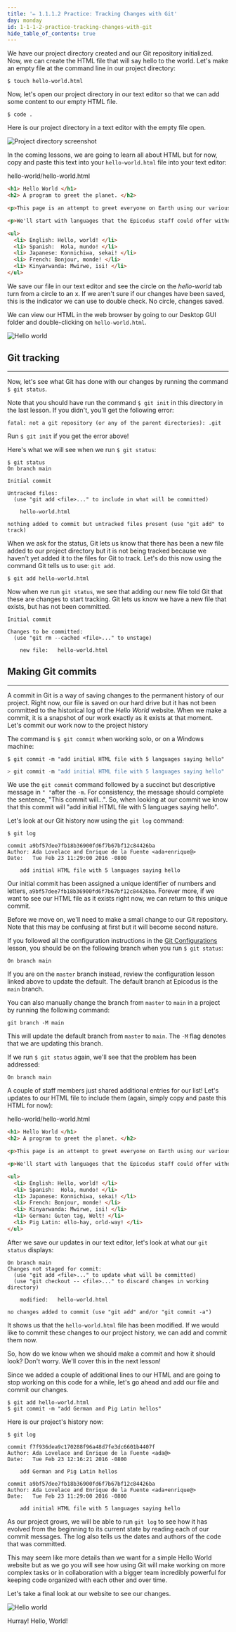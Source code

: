 ```yaml
---
title: '✏️ 1.1.1.2 Practice: Tracking Changes with Git'
day: monday
id: 1-1-1-2-practice-tracking-changes-with-git
hide_table_of_contents: true
---
```


We have our project directory created and our Git repository initialized.  Now, we can create the HTML file that will say hello to the world.  Let's make an empty file at the command line in our project directory:

```shell
$ touch hello-world.html
```

Now, let's open our project directory in our text editor so that we can add some content to our empty HTML file.

```shell
$ code .
```
Here is our project directory in a text editor with the empty file open.  

![Project directory screenshot](/images/git-tracking-changes/project-directory.png)

In the coming lessons, we are going to learn all about HTML but for now, copy and paste this text into your `hello-world.html` file into your text editor:

<div class="filename">hello-world/hello-world.html</div>

```html
<h1> Hello World </h1>
<h2> A program to greet the planet. </h2>

<p>This page is an attempt to greet everyone on Earth using our various human languages.  We're interested to see how long our list can become.</p>

<p>We'll start with languages that the Epicodus staff could offer without using Google. </p>

<ul>
  <li> English: Hello, world! </li>
  <li> Spanish:  Hola, mundo! </li>
  <li> Japanese: Konnichiwa, sekai! </li>
  <li> French: Bonjour, monde! </li>
  <li> Kinyarwanda: Mwirwe, isi! </li>
</ul>
```

We save our file in our text editor and see the circle on the _hello-world_ tab turn from a circle to an x.  If we aren't sure if our changes have been saved, this is the indicator we can use to double check.  No circle, changes saved.

We can view our HTML in the web browser by going to our Desktop GUI folder and double-clicking on `hello-world.html`.

![Hello world](/images/INTRO/week1-html-css/hello-world-browser.png)

## Git tracking

---

Now, let's see what Git has done with our changes by running the command `$ git status`.

Note that you should have run the command `$ git init` in this directory in the last lesson. If you didn't, you'll get the following error:

```
fatal: not a git repository (or any of the parent directories): .git
```

Run `$ git init` if you get the error above!

Here's what we will see when we run `$ git status`:

```shell
$ git status
On branch main

Initial commit

Untracked files:
  (use "git add <file>..." to include in what will be committed)

	hello-world.html

nothing added to commit but untracked files present (use "git add" to track)
```

When we ask for the status, Git lets us know that there has been a new file added to our project directory but it is not being tracked because we haven't yet added it to the files for Git to track.  Let's do this now using the command Git tells us to use:  `git add`.

```shell
$ git add hello-world.html
```

Now when we run `git status`, we see that adding our new file told Git that these are changes to start tracking. Git lets us know we have a new file that exists, but has not been committed.  

```shell
Initial commit

Changes to be committed:
  (use "git rm --cached <file>..." to unstage)

	new file:   hello-world.html
```

## Making Git commits

---

A commit in Git is a way of saving changes to the permanent history of our project.  Right now, our file is saved on our hard drive but it has not been committed to the historical log of the _Hello World_ website. When we make a commit, it is a snapshot of our work exactly as it exists at that moment. Let's commit our work now to the project history

The command is `$ git commit` when working solo, or on a Windows machine:

```shell
$ git commit -m "add initial HTML file with 5 languages saying hello"
```

```PowerShell
> git commit -m "add initial HTML file with 5 languages saying hello"
```

We use the `git commit` command followed by a succinct but descriptive message in `" "`after the `-m`.  For consistency, the message should complete the sentence, "This commit will...".  So, when looking at our commit we know that this commit will "add initial HTML file with 5 languages saying hello".  

Let's look at our Git history now using the `git log` command:

```shell
$ git log

commit a9bf57dee7fb18b36900fd6f7b67bf12c84426ba
Author: Ada Lovelace and Enrique de la Fuente <ada+enrique@>
Date:   Tue Feb 23 11:29:00 2016 -0800

    add initial HTML file with 5 languages saying hello
```

Our initial commit has been assigned a unique identifier of numbers and letters, `a9bf57dee7fb18b36900fd6f7b67bf12c84426ba`.  Forever more, if we want to see our HTML file as it exists right now, we can return to this unique commit.

Before we move on, we'll need to make a small change to our Git repository. Note that this may be confusing at first but it will become second nature. 

If you followed all the configuration instructions in the [Git Configurations](/pre-work/getting-started-with-intro-to-programming/1-0-0-21-git-configurations) lesson, you should be on the following branch when you run `$ git status`:

```
On branch main
```

If you are on the `master` branch instead, review the configuration lesson linked above to update the default. The default branch at Epicodus is the `main` branch.

You can also manually change the branch from `master` to `main` in a project by running the following command:

```
git branch -M main
```

This will update the default branch from `master` to `main`. The `-M` flag denotes that we are updating this branch.

If we run `$ git status` again, we'll see that the problem has been addressed:

```
On branch main
```

A couple of staff members just shared additional entries for our list! Let's updates to our HTML file to include them (again, simply copy and paste this HTML for now):

<div class="filename">hello-world/hello-world.html</div>

```html
<h1> Hello World </h1>
<h2> A program to greet the planet. </h2>

<p>This page is an attempt to greet everyone on Earth using our various human languages.  We're interested to see how long our list can become.</p>

<p>We'll start with languages that the Epicodus staff could offer without using Google.</p>

<ul>
  <li> English: Hello, world! </li>
  <li> Spanish:  Hola, mundo! </li>
  <li> Japanese: Konnichiwa, sekai! </li>
  <li> French: Bonjour, monde! </li>
  <li> Kinyarwanda: Mwirwe, isi! </li>
  <li> German: Guten tag, Welt! </li>
  <li> Pig Latin: ello-hay, orld-way! </li>
</ul>
```

After we save our updates in our text editor, let's look at what our `git status` displays:

```shell
On branch main
Changes not staged for commit:
  (use "git add <file>..." to update what will be committed)
  (use "git checkout -- <file>..." to discard changes in working directory)

	modified:   hello-world.html

no changes added to commit (use "git add" and/or "git commit -a")
```

It shows us that the `hello-world.html` file has been modified. If we would like to commit these changes to our project history, we can add and commit them now.  

So, how do we know when we should make a commit and how it should look? Don't worry. We'll cover this in the next lesson!

Since we added a couple of additional lines to our HTML and are going to stop working on this code for a while, let's go ahead and add our file and commit our changes.

```shell
$ git add hello-world.html
$ git commit -m "add German and Pig Latin hellos"
```

Here is our project's history now:

```shell
$ git log

commit f7f936dea9c170288f96a48d7fe3dc6601b4407f
Author: Ada Lovelace and Enrique de la Fuente <ada@>
Date:   Tue Feb 23 12:16:21 2016 -0800

    add German and Pig Latin hellos

commit a9bf57dee7fb18b36900fd6f7b67bf12c84426ba
Author: Ada Lovelace and Enrique de la Fuente <ada+enrique@>
Date:   Tue Feb 23 11:29:00 2016 -0800

    add initial HTML file with 5 languages saying hello
```

As our project grows, we will be able to run `git log` to see how it has evolved from the beginning to its current state by reading each of our commit messages. The log also tells us the dates and authors of the code that was committed.  

This may seem like more details than we want for a simple Hello World website but as we go you will see how using Git will make working on more complex tasks or in collaboration with a bigger team incredibly powerful for keeping code organized with each other and over time.

Let's take a final look at our website to see our changes.

![Hello world](/images/INTRO/week1-html-css/hello-world-browser-2.png)

Hurray! Hello, World!
